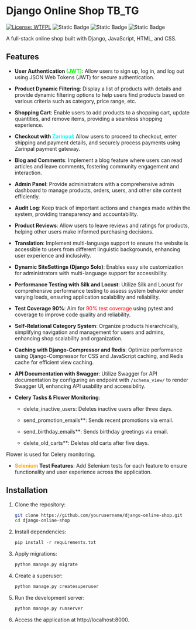 # Django Online Shop **TB_TG**

[![License: WTFPL](https://img.shields.io/badge/License-WTFPL-brightgreen.svg)](http://www.wtfpl.net/about/)
![Static Badge](https://img.shields.io/badge/TestCoverage-90%20%25-red)
![Static Badge](https://img.shields.io/badge/Django-v5.0.1-lightgreen)
![Static Badge](https://img.shields.io/badge/Python-v3.11.7-blue)

A full-stack online shop built with Django, JavaScript, HTML, and CSS.

## Features

- **User Authentication<span style="color:lime;"> (JWT)</span>**: Allow users to sign up, log in, and log out using JSON
  Web Tokens (JWT) for secure authentication.


- **Product Dynamic Filtering**: Display a list of products with details and provide dynamic filtering options to help
  users find products based on various criteria such as category, price range, etc.


- **Shopping Cart**: Enable users to add products to a shopping cart, update quantities, and remove items, providing a
  seamless shopping experience.


- **Checkout with<span style="color:cyan;"> Zarinpal</span>**: Allow users to proceed to checkout, enter shipping and
  payment details, and securely process payments using Zarinpal payment gateway.


- **Blog and Comments**: Implement a blog feature where users can read articles and leave comments, fostering community
  engagement and interaction.


- **Admin Panel**: Provide administrators with a comprehensive admin dashboard to manage products, orders, users, and
  other site content efficiently.


- **Audit Log**: Keep track of important actions and changes made within the system, providing transparency and
  accountability.


- **Product Reviews**: Allow users to leave reviews and ratings for products, helping other users make informed
  purchasing decisions.


- **Translation**: Implement multi-language support to ensure the website is accessible to users from different
  linguistic backgrounds, enhancing user experience and inclusivity.


- **Dynamic SiteSettings (Django Solo)**: Enables easy site customization for administrators with multi-language support
  for accessibility.


- **Performance Testing with Silk and Locust**: Utilize Silk and Locust for comprehensive performance testing to assess
  system behavior under varying loads, ensuring application scalability and reliability.


- **Test Coverage 90%**: Aim for <span style="color:red;">90% test coverage</span>  using pytest and coverage to improve
  code quality and reliability.


- **Self-Relational Category System**: Organize products hierarchically, simplifying navigation and management for users
  and admins, enhancing shop scalability and organization.


- **Caching with Django-Compressor and Redis**: Optimize performance using Django-Compressor for CSS and JavaScript
  caching, and Redis cache for efficient view caching.


- **API Documentation with Swagger**: Utilize Swagger for API documentation by configuring an endpoint with `/schema_view/`
  to render Swagger UI, enhancing API usability and accessibility.



- **Celery Tasks & Flower Monitoring**:

    - delete_inactive_users: Deletes inactive users after three days.

    - send_promotion_emails**: Sends recent promotions via email.

    - send_birthday_emails**: Sends birthday greetings via email.

    - delete_old_carts**: Deletes old carts after five days.

Flower is used for Celery monitoring.


- **<span style="color:orange;">Selenium</span> Test Features**: Add Selenium tests for each feature to ensure functionality and user experience across the application.

## Installation

1. Clone the repository:
   ```bash
   git clone https://github.com/yourusername/django-online-shop.git
   cd django-online-shop

2. Install dependencies:
   ```python
   pip install -r requirements.txt

3. Apply migrations:
   ```python
   python manage.py migrate

4. Create a superuser:
   ```python
   python manage.py createsuperuser

5. Run the development server:
   ```python
   python manage.py runserver

6. Access the application at http://localhost:8000.
